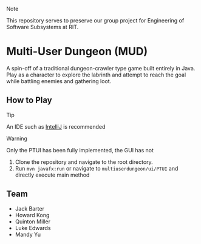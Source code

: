 > [!NOTE]
> This repository serves to preserve our group project for Engineering of Software Subsystems at RIT.

# Multi-User Dungeon (MUD)

A spin-off of a traditional dungeon-crawler type game built entirely in Java. Play as a character to explore the labrinth and attempt to reach the goal while battling enemies and gathering loot.

## How to Play

> [!TIP]
> An IDE such as [IntelliJ](https://www.jetbrains.com/idea/) is recommended

> [!WARNING]
> Only the PTUI has been fully implemented, the GUI has not

1. Clone the repository and navigate to the root directory.
2. Run `mvn javafx:run` or navigate to `multiuserdungeon/ui/PTUI` and directly execute main method

## Team
- Jack Barter
- Howard Kong
- Quinton Miller
- Luke Edwards
- Mandy Yu
